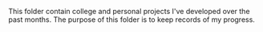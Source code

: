 This folder contain college and personal projects I've developed over the past months. The purpose of this folder is to keep records of my progress.
